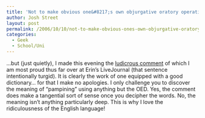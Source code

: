 ```yaml
---
title: 'Not to make obvious one&#8217;s own objurgative oratory operations&#8230;'
author: Josh Street
layout: post
permalink: /2006/10/10/not-to-make-obvious-ones-own-objurgative-oratory-operations/
categories:
  - Geek
  - School/Uni
---
```

&#8230;but (just quietly), I made this evening the [ludicrous comment][1] of which I am most proud thus far over at Erin&#8217;s LiveJournal (that sentence intentionally turgid). It is clearly the work of one equipped with a good dictionary&#8230; for that I make no apologies. I only challenge you to discover the meaning of &#8220;pampining&#8221; using anything but the OED. Yes, the comment does make a tangential sort of sense once you decipher the words. No, the meaning isn&#8217;t anything particularly deep. This is why I love the ridiculousness of the English language!

 [1]: http://ezas.livejournal.com/19442.html#t99314